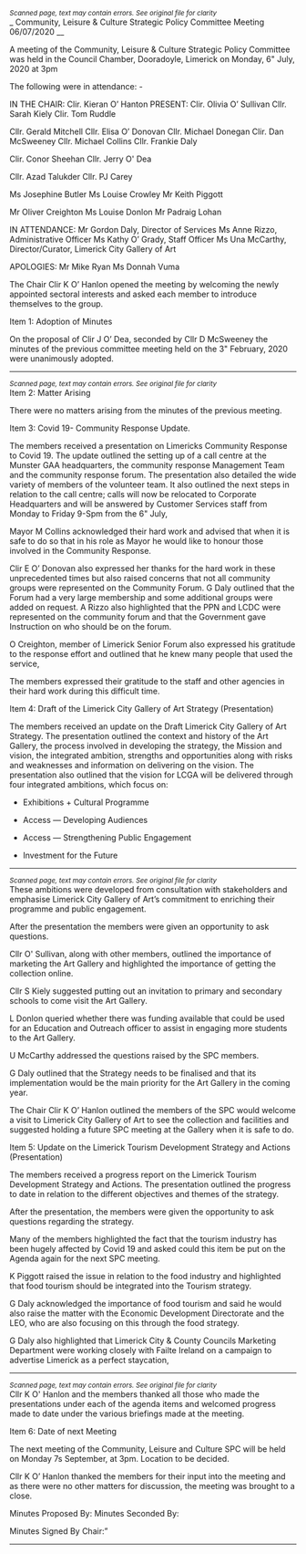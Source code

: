 *<small>Scanned page, text may contain errors. See original file for clarity</small>*  
_ Community, Leisure & Culture Strategic Policy Committee Meeting 06/07/2020 __

A meeting of the Community, Leisure & Culture Strategic Policy Committee was held in the
Council Chamber, Dooradoyle, Limerick on Monday, 6" July, 2020 at 3pm

The following were in attendance: -

IN THE CHAIR: Clir. Kieran O’ Hanton
PRESENT: Clir. Olivia O’ Sullivan
Cllr. Sarah Kiely
Clir. Tom Ruddle

Cllr. Gerald Mitchell
Cllr. Elisa O’ Donovan
Cllr. Michael Donegan
Clir. Dan McSweeney
Cllr. Michael Collins
Cllr. Frankie Daly

Clir. Conor Sheehan
Cllr. Jerry O' Dea

Cllr. Azad Talukder
Cllr. PJ Carey

Ms Josephine Butler
Ms Louise Crowley
Mr Keith Piggott

Mr Oliver Creighton
Ms Louise Donlon
Mr Padraig Lohan

IN ATTENDANCE: Mr Gordon Daly, Director of Services
Ms Anne Rizzo, Administrative Officer
Ms Kathy O’ Grady, Staff Officer
Ms Una McCarthy, Director/Curator, Limerick City Gallery of Art

APOLOGIES: Mr Mike Ryan
Ms Donnah Vuma

The Chair Clir K O’ Hanlon opened the meeting by welcoming the newly appointed sectoral
interests and asked each member to introduce themselves to the group.

Item 1: Adoption of Minutes

On the proposal of Clir J O’ Dea, seconded by Cllr D McSweeney the minutes of the previous
committee meeting held on the 3" February, 2020 were unanimously adopted.

---
*<small>Scanned page, text may contain errors. See original file for clarity</small>*  
Item 2: Matter Arising

There were no matters arising from the minutes of the previous meeting.

Item 3: Covid 19- Community Response Update.

The members received a presentation on Limericks Community Response to Covid 19. The
update outlined the setting up of a call centre at the Munster GAA headquarters, the
community response Management Team and the community response forum. The
presentation also detailed the wide variety of members of the volunteer team. It also outlined
the next steps in relation to the call centre; calls will now be relocated to Corporate
Headquarters and will be answered by Customer Services staff from Monday to Friday 9-Spm
from the 6" July,

Mayor M Collins acknowledged their hard work and advised that when it is safe to do so that
in his role as Mayor he would like to honour those involved in the Community Response.

Clir E O’ Donovan also expressed her thanks for the hard work in these unprecedented times
but also raised concerns that not all community groups were represented on the Community
Forum. G Daly outlined that the Forum had a very large membership and some additional
groups were added on request. A Rizzo also highlighted that the PPN and LCDC were
represented on the community forum and that the Government gave Instruction on who
should be on the forum.

O Creighton, member of Limerick Senior Forum also expressed his gratitude to the response
effort and outlined that he knew many people that used the service,

The members expressed their gratitude to the staff and other agencies in their hard work
during this difficult time.

Item 4: Draft of the Limerick City Gallery of Art Strategy (Presentation)

The members received an update on the Draft Limerick City Gallery of Art Strategy. The
presentation outlined the context and history of the Art Gallery, the process involved in
developing the strategy, the Mission and vision, the integrated ambition, strengths and
opportunities along with risks and weaknesses and information on delivering on the vision.
The presentation also outlined that the vision for LCGA will be delivered through four
integrated ambitions, which focus on:

* Exhibitions + Cultural Programme

* Access — Developing Audiences

* Access — Strengthening Public Engagement
* Investment for the Future

---
*<small>Scanned page, text may contain errors. See original file for clarity</small>*  
These ambitions were developed from consultation with stakeholders and emphasise
Limerick City Gallery of Art’s commitment to enriching their programme and public
engagement.

After the presentation the members were given an opportunity to ask questions.

Cllr O' Sullivan, along with other members, outlined the importance of marketing the Art
Gallery and highlighted the importance of getting the collection online.

Cllr S Kiely suggested putting out an invitation to primary and secondary schools to come
visit the Art Gallery.

L Donlon queried whether there was funding available that could be used for an Education
and Outreach officer to assist in engaging more students to the Art Gallery.

U McCarthy addressed the questions raised by the SPC members.

G Daly outlined that the Strategy needs to be finalised and that its implementation would be
the main priority for the Art Gallery in the coming year.

The Chair Clir K O’ Hanlon outlined the members of the SPC would welcome a visit to
Limerick City Gallery of Art to see the collection and facilities and suggested holding a future
SPC meeting at the Gallery when it is safe to do.

Item 5: Update on the Limerick Tourism Development Strategy and Actions (Presentation)

The members received a progress report on the Limerick Tourism Development Strategy and
Actions. The presentation outlined the progress to date in relation to the different objectives
and themes of the strategy.

After the presentation, the members were given the opportunity to ask questions regarding
the strategy.

Many of the members highlighted the fact that the tourism industry has been hugely affected
by Covid 19 and asked could this item be put on the Agenda again for the next SPC meeting.

K Piggott raised the issue in relation to the food industry and highlighted that food tourism
should be integrated into the Tourism strategy.

G Daly acknowledged the importance of food tourism and said he would also raise the matter
with the Economic Development Directorate and the LEO, who are also focusing on this
through the food strategy.

G Daly also highlighted that Limerick City & County Councils Marketing Department were
working closely with Failte Ireland on a campaign to advertise Limerick as a perfect staycation,

---
*<small>Scanned page, text may contain errors. See original file for clarity</small>*  
Cllr K O' Hanlon and the members thanked all those who made the presentations under each
of the agenda items and welcomed progress made to date under the various briefings made
at the meeting.

Item 6: Date of next Meeting

The next meeting of the Community, Leisure and Culture SPC will be held on Monday 7s
September, at 3pm. Location to be decided.

Cllr K O’ Hanlon thanked the members for their input into the meeting and as there were no
other matters for discussion, the meeting was brought to a close.

Minutes Proposed By:
Minutes Seconded By:

Minutes Signed By Chair:”


---
